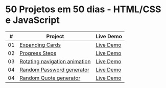 
# 50 Projetos em 50 dias - HTML/CSS e JavaScript

|  #  | Project                                                                                                                     | Live Demo                                                                         |
| :-: | --------------------------------------------------------------------------------------------------------------------------- | --------------------------------------------------------------------------------- |
| 01  | [Expanding Cards](https://github.com/dkhenrique/50projetos50dias/tree/main/expanding-cards)                             | [Live Demo](https://expanding-cardsz.netlify.app/)               |
| 02  | [Progress Steps](https://github.com/dkhenrique/50projetos50dias/tree/main/progress-steps)                               | [Live Demo](https://progress-steps-by-step.netlify.app/)                |
| 03  | [Rotating navigation animation](https://github.com/dkhenrique/50projetos50dias/tree/main/rotating-navigation-animation)                               | [Live Demo]()                |
| 04  | [Random Password generator](https://github.com/dkhenrique/50projetos50dias/tree/main/Random-Password-generator.git)                               | [Live Demo]()                |
| 04  | [Random Quote generator](https://github.com/dkhenrique/50projetos50dias/tree/main/Random-Password-generator.git)                               | [Live Demo]()                |


